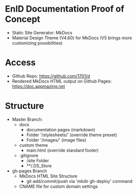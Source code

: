 # EnID Documentation Proof of Concept
- Static Site Generator: MkDocs
- Material Design Theme (V4.60) for MkDocs (V5 brings more  customizing possibilities)

# Access
- Github Repo: https://github.com/1701/d
- Rendered MkDocs HTML output on Github Pages: https://doc.appmazing.net

# Structure
- Master Branch: 
    - docs
        - documentation pages (markdown)
        - Folder '/stylesheets/' (override theme preset)
        - Folder '/images/' (image files)
    - custom theme
        - main.html (override standard footer)
    - .gitignore
        - /site Folder
        - **/.DS_Store
- gh-pages Branch
    - MkDocs HTML Site Structure
      - git add/commit/push via 'mkdir gh-deploy' command
    - CNAME file for custom domain settings


